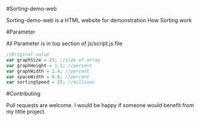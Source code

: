 #Sorting-demo-web

Sorting-demo-web is a HTML website for demonstration How Sorting work

#Parameter

All Parameter is in top section of js/script.js file

```js
//Original value
var graphSize = 25; //size of array
var graphHeight = 1.1; //percent
var graphWidth = 2.4; //percent
var spaceWidth = 0.8; //percent
var sortingSpeed = 25; //millisec
```

#Contributing

Pull requests are welcome. I would be happy if someone would benefit from my little project.
